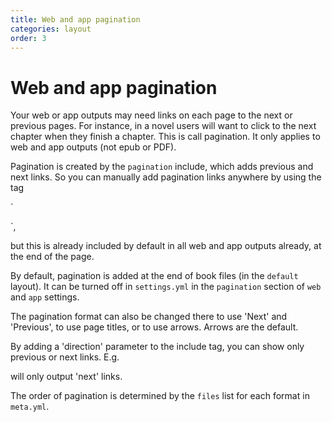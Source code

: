 ```yaml
---
title: Web and app pagination
categories: layout
order: 3
---
```


# Web and app pagination

Your web or app outputs may need links on each page to the next or previous pages. For instance, in a novel users will want to click to the next chapter when they finish a chapter. This is call pagination. It only applies to web and app outputs \(not epub or PDF\).

Pagination is created by the `pagination` include, which adds previous and next links. So you can manually add pagination links anywhere by using the tag

\`

\`,

but this is already included by default in all web and app outputs already, at the end of the page.

By default, pagination is added at the end of book files \(in the `default` layout\). It can be turned off in `settings.yml` in the `pagination` section of `web` and `app` settings.

The pagination format can also be changed there to use 'Next' and 'Previous', to use page titles, or to use arrows. Arrows are the default.

By adding a 'direction' parameter to the include tag, you can show only previous or next links. E.g.

will only output 'next' links.

The order of pagination is determined by the `files` list for each format in `meta.yml`.

